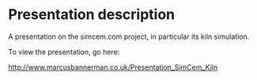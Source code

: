 # Presentation description
A presentation on the simcem.com project, in particular its kiln simulation.

To view the presentation, go here:

http://www.marcusbannerman.co.uk/Presentation_SimCem_Kiln